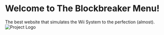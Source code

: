 # Welcome to The Blockbreaker Menu!
The best website that simulates the Wii System to the perfection (almost).
![Project Logo](https://raw.githubusercontent.com/TheBlockbreaker/blockbreakermenu/main/assets/logotype.png)
